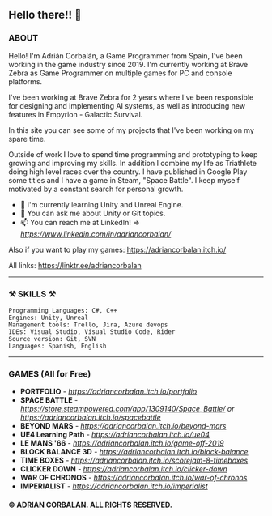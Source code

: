 ## Hello there!! 🤗

### ABOUT 

Hello! I'm Adrián Corbalán, a Game Programmer from Spain, I've been working in the game industry since 2019. I'm currently working at Brave Zebra as Game Programmer on multiple games for PC and console platforms. 

I've been working at Brave Zebra for 2 years where I've been responsible for designing and implementing AI systems, as well as introducing new features in Empyrion - Galactic Survival.

In this site you can see some of my projects that I've been working on my spare time. 

Outside of work I love to spend time programming and prototyping to keep growing and improving my skills. In addition I combine my life as Triathlete doing high level races over the country. I have published in Google Play some titles and I have a game in Steam, "Space Battle". I keep myself motivated by a constant search for personal growth.

- 🌱 I'm currently learning Unity and Unreal Engine.
- 🤔 You can ask me about Unity or Git topics.
- 📫 You can reach me at LinkedIn! => *https://www.linkedin.com/in/adriancorbalan/*

Also if you want to play my games: https://adriancorbalan.itch.io/

All links: https://linktr.ee/adriancorbalan

---
	
### ⚒ SKILLS ⚒

	Programming Languages: C#, C++
	Engines: Unity, Unreal
	Management tools: Trello, Jira, Azure devops
	IDEs: Visual Studio, Visual Studio Code, Rider
	Source version: Git, SVN
	Languages: Spanish, English

---

### GAMES (All for Free)

- **PORTFOLIO** - *https://adriancorbalan.itch.io/portfolio*
- **SPACE BATTLE** - *https://store.steampowered.com/app/1309140/Space_Battle/ or https://adriancorbalan.itch.io/spacebattle*
- **BEYOND MARS** - *https://adriancorbalan.itch.io/beyond-mars*
- **UE4 Learning Path** - *https://adriancorbalan.itch.io/ue04*
- **LE MANS '66** - *https://adriancorbalan.itch.io/game-off-2019*
- **BLOCK BALANCE 3D** - *https://adriancorbalan.itch.io/block-balance*
- **TIME BOXES** - *https://adriancorbalan.itch.io/scorejam-8-timeboxes*
- **CLICKER DOWN** - *https://adriancorbalan.itch.io/clicker-down*
- **WAR OF CHRONOS** - *https://adriancorbalan.itch.io/war-of-chronos*
- **IMPERIALIST** - *https://adriancorbalan.itch.io/imperialist*

#### © ADRIAN CORBALAN. ALL RIGHTS RESERVED.
